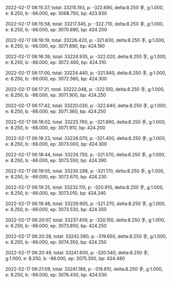 2022-02-17 06:15:37, total: 33215.193, p: -322.690, delta:8.250 手, g:1.000, e: 8.250, b: -66.000, ep: 3068.750, bp: 423.930

2022-02-17 06:15:58, total: 33217.345, p: -322.710, delta:8.250 手, g:1.000, e: 8.250, b: -66.000, ep: 3070.890, bp: 424.200

2022-02-17 06:16:19, total: 33226.420, p: -321.630, delta:8.250 手, g:1.000, e: 8.250, b: -66.000, ep: 3071.890, bp: 424.190

2022-02-17 06:16:39, total: 33224.935, p: -322.020, delta:8.250 手, g:1.000, e: 8.250, b: -66.000, ep: 3072.460, bp: 424.310

2022-02-17 06:17:00, total: 33224.440, p: -321.840, delta:8.250 手, g:1.000, e: 8.250, b: -66.000, ep: 3072.560, bp: 424.300

2022-02-17 06:17:21, total: 33222.048, p: -322.100, delta:8.250 手, g:1.000, e: 8.250, b: -66.000, ep: 3071.900, bp: 424.250

2022-02-17 06:17:42, total: 33220.030, p: -322.640, delta:8.250 手, g:1.000, e: 8.250, b: -66.000, ep: 3071.360, bp: 424.250

2022-02-17 06:18:02, total: 33225.760, p: -321.690, delta:8.250 手, g:1.000, e: 8.250, b: -66.000, ep: 3071.910, bp: 424.200

2022-02-17 06:18:23, total: 33228.070, p: -321.400, delta:8.250 手, g:1.000, e: 8.250, b: -66.000, ep: 3073.000, bp: 424.300

2022-02-17 06:18:44, total: 33226.750, p: -321.570, delta:8.250 手, g:1.000, e: 8.250, b: -66.000, ep: 3073.550, bp: 424.390

2022-02-17 06:19:05, total: 33230.298, p: -321.170, delta:8.250 手, g:1.000, e: 8.250, b: -66.000, ep: 3072.670, bp: 424.230

2022-02-17 06:19:25, total: 33232.113, p: -320.910, delta:8.250 手, g:1.000, e: 8.250, b: -66.000, ep: 3073.010, bp: 424.240

2022-02-17 06:19:46, total: 33229.905, p: -321.270, delta:8.250 手, g:1.000, e: 8.250, b: -66.000, ep: 3073.530, bp: 424.350

2022-02-17 06:20:07, total: 33237.459, p: -320.150, delta:8.250 手, g:1.000, e: 8.250, b: -66.000, ep: 3073.850, bp: 424.250

2022-02-17 06:20:28, total: 33242.590, p: -319.650, delta:8.250 手, g:1.000, e: 8.250, b: -66.000, ep: 3074.350, bp: 424.250

2022-02-17 06:20:49, total: 33241.600, p: -320.540, delta:8.250 手, g:1.000, e: 8.250, b: -66.000, ep: 3075.300, bp: 424.480

2022-02-17 06:21:09, total: 33241.188, p: -319.810, delta:8.250 手, g:1.000, e: 8.250, b: -66.000, ep: 3076.430, bp: 424.530